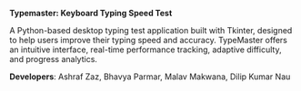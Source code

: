 **Typemaster: Keyboard Typing Speed Test**

A Python-based desktop typing test application built with Tkinter, designed to help users improve their typing speed and accuracy. TypeMaster offers an intuitive interface, real-time performance tracking, adaptive difficulty, and progress analytics.


**Developers**: Ashraf Zaz, Bhavya Parmar, Malav Makwana, Dilip Kumar Nau
